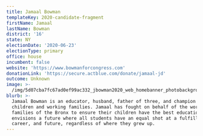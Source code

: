 ```yaml
---
title: Jamaal Bowman
templateKey: 2020-candidate-fragment
firstName: Jamaal
lastName: Bowman
district: '16'
state: NY
electionDate: '2020-06-23'
electionType: primary
office: house
incumbent: false
website: 'https://www.bowmanforcongress.com'
donationLink: 'https://secure.actblue.com/donate/jamaal-jd'
outcome: Unknown
image: >-
  /img/5d07cba7fc67ad0ef99ac332_jbowman2020_web_homebanner_photobackground_2400x1200.jpg
blurb: >-
  Jamaal Bowman is an educator, husband, father of three, and champion of
  children and working families. Jamaal has fought on behalf of the working
  families of the Bronx to ensure their children have the best education. He
  envisions a future where all students have an equal shot at a fulfilling life,
  career, and future, regardless of where they grew up.
---
```


